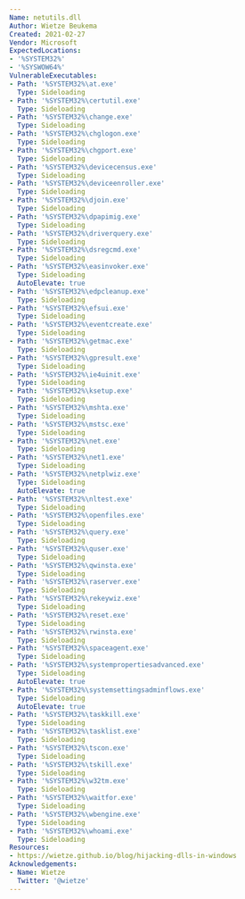 ```yaml
---
Name: netutils.dll
Author: Wietze Beukema
Created: 2021-02-27
Vendor: Microsoft
ExpectedLocations:
- '%SYSTEM32%'
- '%SYSWOW64%'
VulnerableExecutables:
- Path: '%SYSTEM32%\at.exe'
  Type: Sideloading
- Path: '%SYSTEM32%\certutil.exe'
  Type: Sideloading
- Path: '%SYSTEM32%\change.exe'
  Type: Sideloading
- Path: '%SYSTEM32%\chglogon.exe'
  Type: Sideloading
- Path: '%SYSTEM32%\chgport.exe'
  Type: Sideloading
- Path: '%SYSTEM32%\devicecensus.exe'
  Type: Sideloading
- Path: '%SYSTEM32%\deviceenroller.exe'
  Type: Sideloading
- Path: '%SYSTEM32%\djoin.exe'
  Type: Sideloading
- Path: '%SYSTEM32%\dpapimig.exe'
  Type: Sideloading
- Path: '%SYSTEM32%\driverquery.exe'
  Type: Sideloading
- Path: '%SYSTEM32%\dsregcmd.exe'
  Type: Sideloading
- Path: '%SYSTEM32%\easinvoker.exe'
  Type: Sideloading
  AutoElevate: true
- Path: '%SYSTEM32%\edpcleanup.exe'
  Type: Sideloading
- Path: '%SYSTEM32%\efsui.exe'
  Type: Sideloading
- Path: '%SYSTEM32%\eventcreate.exe'
  Type: Sideloading
- Path: '%SYSTEM32%\getmac.exe'
  Type: Sideloading
- Path: '%SYSTEM32%\gpresult.exe'
  Type: Sideloading
- Path: '%SYSTEM32%\ie4uinit.exe'
  Type: Sideloading
- Path: '%SYSTEM32%\ksetup.exe'
  Type: Sideloading
- Path: '%SYSTEM32%\mshta.exe'
  Type: Sideloading
- Path: '%SYSTEM32%\mstsc.exe'
  Type: Sideloading
- Path: '%SYSTEM32%\net.exe'
  Type: Sideloading
- Path: '%SYSTEM32%\net1.exe'
  Type: Sideloading
- Path: '%SYSTEM32%\netplwiz.exe'
  Type: Sideloading
  AutoElevate: true
- Path: '%SYSTEM32%\nltest.exe'
  Type: Sideloading
- Path: '%SYSTEM32%\openfiles.exe'
  Type: Sideloading
- Path: '%SYSTEM32%\query.exe'
  Type: Sideloading
- Path: '%SYSTEM32%\quser.exe'
  Type: Sideloading
- Path: '%SYSTEM32%\qwinsta.exe'
  Type: Sideloading
- Path: '%SYSTEM32%\raserver.exe'
  Type: Sideloading
- Path: '%SYSTEM32%\rekeywiz.exe'
  Type: Sideloading
- Path: '%SYSTEM32%\reset.exe'
  Type: Sideloading
- Path: '%SYSTEM32%\rwinsta.exe'
  Type: Sideloading
- Path: '%SYSTEM32%\spaceagent.exe'
  Type: Sideloading
- Path: '%SYSTEM32%\systempropertiesadvanced.exe'
  Type: Sideloading
  AutoElevate: true
- Path: '%SYSTEM32%\systemsettingsadminflows.exe'
  Type: Sideloading
  AutoElevate: true
- Path: '%SYSTEM32%\taskkill.exe'
  Type: Sideloading
- Path: '%SYSTEM32%\tasklist.exe'
  Type: Sideloading
- Path: '%SYSTEM32%\tscon.exe'
  Type: Sideloading
- Path: '%SYSTEM32%\tskill.exe'
  Type: Sideloading
- Path: '%SYSTEM32%\w32tm.exe'
  Type: Sideloading
- Path: '%SYSTEM32%\waitfor.exe'
  Type: Sideloading
- Path: '%SYSTEM32%\wbengine.exe'
  Type: Sideloading
- Path: '%SYSTEM32%\whoami.exe'
  Type: Sideloading
Resources:
- https://wietze.github.io/blog/hijacking-dlls-in-windows
Acknowledgements:
- Name: Wietze
  Twitter: '@wietze'
---
```


